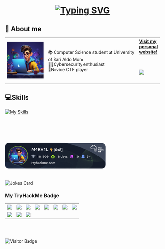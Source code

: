 <h1 align="center"> <a href="https://git.io/typing-svg"><img src="https://readme-typing-svg.demolab.com?font=fira+code&size=30&duration=3500&pause=1000&color=F7F7F7&repeat=false&width=435&lines=Hi!+I'm+Marco+Villano+%F0%9F%91%8B" alt="Typing SVG" /></a></h1>
<h2>👤 About me </h2>
<table border="0">
<td width="30%">
      <img src="2150797574-1-960x960.jpg" style="max-width: 256px; width: 100%; height: auto;">
    </td>
    <td width="65%">
      📚 Computer Science student at University of Bari Aldo Moro <br>
          🧑‍💻Cybersecurity enthusiast <br>
          🚩Novice CTF player <br>
     </td>
    <td widht="60%"> <a href="https://m4rv1l.xyz/">
            <strong> Visit my personal website!</strong>
          <h1>
                <img src="https://media.giphy.com/media/836HiJc7pgzy8iNXCn/giphy.gif" width="230">
          </h1>
    </td>
</table>



## 💻Skills
[![My Skills](https://skillicons.dev/icons?i=html,css,c,cpp,debian,eclipse,github,java,kali,linux,ubuntu,py,powershell,pycharm,vscode)](https://skillicons.dev)
<h1></br></h1>

[![TryHackMe Badge](https://raw.githubusercontent.com/M4RV1L/M4RV1L/main/assets/thm-badge.png)](https://tryhackme.com/p/M4RV1L)
 
</br>

<img src="https://readme-jokes.vercel.app/api?hideBorder&theme=cobalt&qColor=%23944bcc&aColor=%23bbdb51" alt="Jokes Card" />

### My TryHackMe Badge

<table>
  <tr>
    <td align="center">
        <img src="https://tryhackme.com/img/badges/webbed.svg" width="100" />
    </td>
    <td align="center">
        <img src="https://tryhackme.com/img/badges/howthewebworks.svg" width="100" />
    </td>
    <td align="center">
        <img src="https://tryhackme.com/img/badges/linux.svg" width="100" />
    </td>
    <td align="center">
        <img src="https://tryhackme.com/img/badges/streak3.svg" width="100" />
    </td>
    <td align="center">
        <img src="https://tryhackme.com/img/badges/careerready.svg" width="100" />
    </td>
    <td align="center">
        <img src="https://tryhackme.com/img/badges/introtosecurityengineering.svg" width="100" />
    </td>
    <td align="center">
          <img src="https://tryhackme.com/img/badges/streak7.svg" width="100" />
    </td>
    <td align="center">
          <img src="https://tryhackme.com/img/badges/securityawareness.svg" width="100" />
    </td>
  </tr>
  <tr>
        <td align="center">
              <img src="https://tryhackme.com/img/badges/hashcracker.svg" width="100" />
        </td>
         <td align="center">
              <img src="https://tryhackme.com/img/badges/loganalysis.svg" width="100" />
        </td>
        <td align="center">
              <img src="https://tryhackme.com/img/badges/owasptop10.svg" width="100" />
        </td>
  </tr>
</table>

<br></br>

![Visitor Badge](https://visitor-badge.laobi.icu/badge?page_id=Marco010404.Marco010404)
